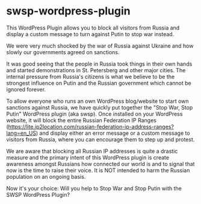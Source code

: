 # swsp-wordpress-plugin

This WordPress Plugin allows you to block all visitors from Russia and display a custom message to turn against Putin to stop war instead.

We were very much shocked by the war of Russia against Ukraine and how slowly our governments agreed on sanctions.

It was good seeing that the people in Russia took things in their own hands and started demonstrations in St. Petersberg and other major cities. The internal pressure from Russia's citizens is what we believe to be the strongest influence on Putin and the Russian government which cannot be ignored forever.

To allow everyone who runs an own WordPress blog/website to start own sanctions against Russia, we have quickly put together the "Stop War, Stop Putin" WordPress plugin (aka swsp). Once installed on your WordPress website, it will block the entire Russian Federation IP Ranges (https://lite.ip2location.com/russian-federation-ip-address-ranges?lang=en_US) and display either an error message or a custom message to visitors from Russia, where you can encourage them to step up and protest.

We are aware that blocking all Russian IP addresses is quite a drastic measure and the primary intent of this WordPress plugin is create awareness amongst Russians how connected our world is and to signal that now is the time to raise their voice. It is NOT intended to harm the Russian population on an ongoing basis.

Now it's your choice: Will you help to Stop War and Stop Putin with the SWSP WordPress Plugin?
